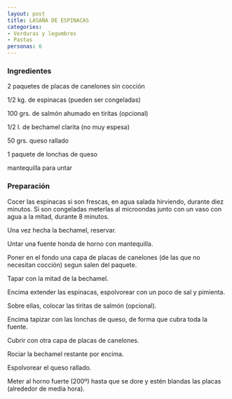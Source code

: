 ```yaml
---
layout: post
title: LASAÑA DE ESPINACAS
categories:
- Verduras y legumbres
- Pastas
personas: 6 
---
```

<h3>Ingredientes</h3>
2 paquetes de placas de canelones sin cocción

1/2 kg. de espinacas (pueden ser congeladas)

100 grs. de salmón ahumado en tiritas (opcional)

1/2 l. de bechamel clarita (no muy espesa)

50 grs. queso rallado

1 paquete de lonchas de queso

mantequilla para untar

<h3>Preparación</h3>
Cocer las espinacas si son frescas, en agua salada hirviendo, durante diez minutos. Si son congeladas meterlas al microondas junto con un vaso con agua a la mitad, durante 8 minutos.

Una vez hecha la bechamel, reservar.

Untar una fuente honda de horno con mantequilla.

Poner en el fondo una capa de placas de canelones (de las que no necesitan cocción) segun salen del paquete.

Tapar con la mitad de la bechamel.

Encima extender las espinacas, espolvorear con un poco de sal y pimienta.

Sobre ellas, colocar las tiritas de salmón (opcional).

Encima tapizar con las lonchas de queso, de forma que cubra toda la fuente.

Cubrir con otra capa de placas de canelones.

Rociar la bechamel restante por encima.

Espolvorear el queso rallado.

Meter al horno fuerte (200&ordm;) hasta que se dore y estén blandas las placas (alrededor de media hora).

